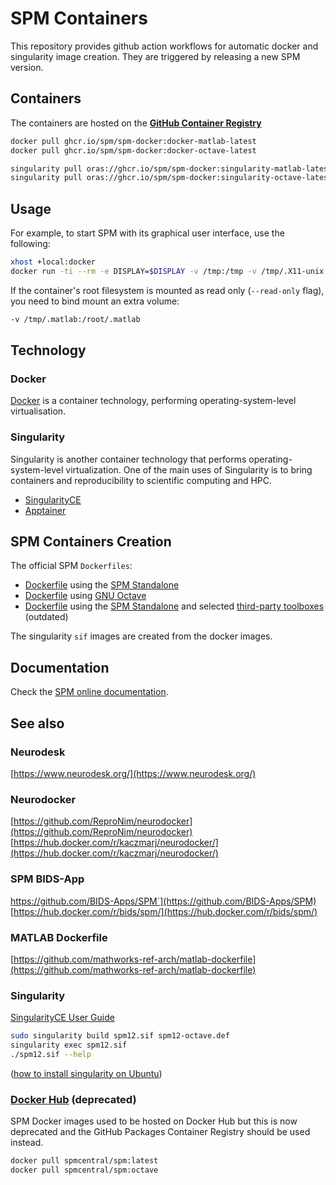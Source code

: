 # SPM Containers

This repository provides github action workflows for automatic docker and singularity image creation. They are triggered by releasing a new SPM version.

## Containers

The containers are hosted on the [**GitHub Container Registry**](https://github.com/spm/spm-docker/pkgs/container/spm-docker)

```bash
docker pull ghcr.io/spm/spm-docker:docker-matlab-latest
docker pull ghcr.io/spm/spm-docker:docker-octave-latest
```

```bash
singularity pull oras://ghcr.io/spm/spm-docker:singularity-matlab-latest
singularity pull oras://ghcr.io/spm/spm-docker:singularity-octave-latest
```

## Usage

For example, to start SPM with its graphical user interface, use the following:

```bash
xhost +local:docker  
docker run -ti --rm -e DISPLAY=$DISPLAY -v /tmp:/tmp -v /tmp/.X11-unix:/tmp/.X11-unix ghcr.io/spm/spm-docker:docker-matlab-latest fmri
```

If the container\'s root filesystem is mounted as read only
(`--read-only` flag), you need to bind mount an extra volume:

```bash
-v /tmp/.matlab:/root/.matlab
```

## Technology

### Docker

[Docker](https://www.docker.com/) is a container technology, performing operating-system-level
virtualisation.

### Singularity

Singularity is another container technology that performs operating-system-level virtualization. One of the main uses of Singularity is to bring containers and reproducibility to scientific computing and HPC.

* [SingularityCE](https://sylabs.io/singularity/)
* [Apptainer](https://apptainer.org/)

## SPM Containers Creation

The official SPM `Dockerfiles`:

* [Dockerfile](https://github.com/spm/spm-docker/blob/main/matlab/Dockerfile) using the [SPM Standalone](https://www.fil.ion.ucl.ac.uk/spm/docs/installation/standalone/)
* [Dockerfile](https://github.com/spm/spm-docker/blob/main/octave/Dockerfile) using [GNU Octave](https://www.octave.org/)
* [Dockerfile](https://github.com/spm/spm-docker/blob/main/matlab/Dockerfile) using the [SPM Standalone](https://www.fil.ion.ucl.ac.uk/spm/docs/installation/standalone/) and selected [third-party toolboxes](https://github.com/spm-toolboxes/) (outdated)

The singularity `sif` images are created from the docker images.

## Documentation

Check the [SPM online documentation](https://www.fil.ion.ucl.ac.uk/spm/docs/installation/containers/).

## See also

### Neurodesk

[https://www.neurodesk.org/](https://www.neurodesk.org/)

### Neurodocker

[https://github.com/ReproNim/neurodocker](https://github.com/ReproNim/neurodocker)  
[https://hub.docker.com/r/kaczmarj/neurodocker/](https://hub.docker.com/r/kaczmarj/neurodocker/)

### SPM BIDS-App

https://github.com/BIDS-Apps/SPM`](https://github.com/BIDS-Apps/SPM)  
[https://hub.docker.com/r/bids/spm/](https://hub.docker.com/r/bids/spm/)

### MATLAB Dockerfile

[https://github.com/mathworks-ref-arch/matlab-dockerfile](https://github.com/mathworks-ref-arch/matlab-dockerfile)

### Singularity

[SingularityCE User Guide](https://sylabs.io/guides/3.8/user-guide/)

```bash
sudo singularity build spm12.sif spm12-octave.def
singularity exec spm12.sif
./spm12.sif --help
```

([how to install singularity on
Ubuntu](https://github.com/hpcng/singularity/issues/5390#issuecomment-899111181))

### [Docker Hub](https://hub.docker.com/r/spmcentral/spm/) (deprecated)

SPM Docker images used to be hosted on Docker Hub but this is now deprecated and the GitHub Packages Container Registry should be used instead.

```bash
docker pull spmcentral/spm:latest
docker pull spmcentral/spm:octave
```
